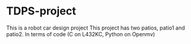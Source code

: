 # TDPS-project
This is a robot car design project
This project has two patios, patio1 and patio2.
In terms of code (C on L432KC, Python on Openmv)
